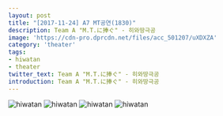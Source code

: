```yaml
---
layout: post
title: "[2017-11-24] A7 MT공연(1830)"
description: Team A "M.T.に捧ぐ" - 히와땅극공
image: 'https://cdn-pro.dprcdn.net/files/acc_501207/uXDXZA'
category: 'theater'
tags:
- hiwatan
- theater
twitter_text: Team A "M.T.に捧ぐ" - 히와땅극공
introduction: Team A "M.T.に捧ぐ" - 히와땅극공
---
```

![hiwatan](https://cdn-pro.dprcdn.net/files/acc_501207/NjSjZU)
![hiwatan](https://cdn-pro.dprcdn.net/files/acc_501207/99wGLj)
![hiwatan](https://cdn-pro.dprcdn.net/files/acc_501207/7IzUnL)
![hiwatan](https://cdn-pro.dprcdn.net/files/acc_501207/xD4LyC)

